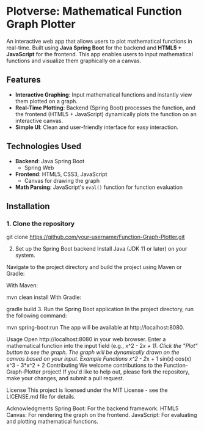 # Plotverse: Mathematical Function Graph Plotter

An interactive web app that allows users to plot mathematical functions in real-time. Built using **Java Spring Boot** for the backend and **HTML5 + JavaScript** for the frontend. This app enables users to input mathematical functions and visualize them graphically on a canvas.

## Features

- **Interactive Graphing**: Input mathematical functions and instantly view them plotted on a graph.
- **Real-Time Plotting**: Backend (Spring Boot) processes the function, and the frontend (HTML5 + JavaScript) dynamically plots the function on an interactive canvas.
- **Simple UI**: Clean and user-friendly interface for easy interaction.

## Technologies Used

- **Backend**: Java Spring Boot
  - Spring Web
- **Frontend**: HTML5, CSS3, JavaScript
  - Canvas for drawing the graph
- **Math Parsing**: JavaScript's `eval()` function for function evaluation

## Installation

### 1. Clone the repository

git clone https://github.com/your-username/Function-Graph-Plotter.git

2. Set up the Spring Boot backend
Install Java (JDK 11 or later) on your system.

Navigate to the project directory and build the project using Maven or Gradle:

With Maven:

mvn clean install
With Gradle:

gradle build
3. Run the Spring Boot application
In the project directory, run the following command:

mvn spring-boot:run
The app will be available at http://localhost:8080.

Usage
Open http://localhost:8080 in your web browser.
Enter a mathematical function into the input field (e.g., x^2 - 2*x + 1).
Click the "Plot" button to see the graph.
The graph will be dynamically drawn on the canvas based on your input.
Example Functions
x^2 - 2*x + 1
sin(x)
cos(x)
x^3 - 3*x^2 + 2
Contributing
We welcome contributions to the Function-Graph-Plotter project! If you'd like to help out, please fork the repository, make your changes, and submit a pull request.

License
This project is licensed under the MIT License - see the LICENSE.md file for details.

Acknowledgments
Spring Boot: For the backend framework.
HTML5 Canvas: For rendering the graph on the frontend.
JavaScript: For evaluating and plotting mathematical functions.
